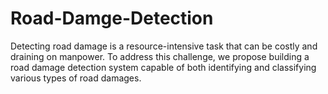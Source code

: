 # Road-Damge-Detection

Detecting road damage is a resource-intensive task that can be costly and draining on manpower.  To address this challenge, we propose building a road damage detection system capable of both identifying and classifying various types of road damages.
